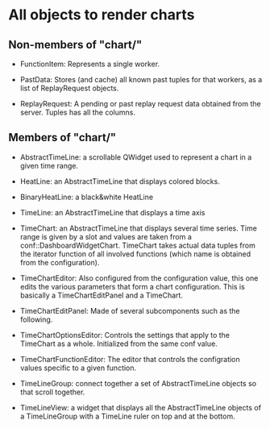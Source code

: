 All objects to render charts
============================

Non-members of "chart/"
-----------------------

- FunctionItem: Represents a single worker.

- PastData: Stores (and cache) all known past tuples for that workers, as a
  list of ReplayRequest objects.

- ReplayRequest: A pending or past replay request data obtained from the server.
  Tuples has all the columns.

Members of "chart/"
-------------------

- AbstractTimeLine: a scrollable QWidget used to represent a chart in a given time
  range.

- HeatLine: an AbstractTimeLine that displays colored blocks.

- BinaryHeatLine: a black&white HeatLine

- TimeLine: an AbstractTimeLine that displays a time axis

- TimeChart: an AbstractTimeLine that displays several time series.
  Time range is given by a slot and values are taken from a
  conf::DashboardWidgetChart.
  TimeChart takes actual data tuples from the iterator function of all
  involved functions (which name is obtained from the configuration).

- TimeChartEditor: Also configured from the configuration value, this one
  edits the various parameters that form a chart configuration.
  This is basically a TimeChartEditPanel and a TimeChart.

- TimeChartEditPanel: Made of several subcomponents such as the following.

- TimeChartOptionsEditor: Controls the settings that apply to the TimeChart as
  a whole. Initialized from the same conf value.

- TimeChartFunctionEditor: The editor that controls the configration values
  specific to a given function.

- TimeLineGroup: connect together a set of AbstractTimeLine objects so that
  scroll together.

- TimeLineView: a widget that displays all the AbstractTimeLine objects of a
  TimeLineGroup with a TimeLine ruler on top and at the bottom.
